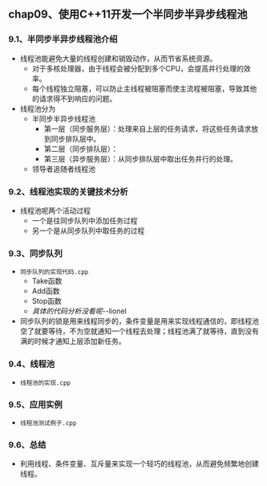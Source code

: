 ## chap09、使用C++11开发一个半同步半异步线程池

### 9.1、半同步半异步线程池介绍

+ 线程池能避免大量的线程创建和销毁动作，从而节省系统资源。
  + 对于多核处理器，由于线程会被分配到多个CPU，会提高并行处理的效率。
  + 每个线程独立阻塞，可以防止主线程被阻塞而使主流程被阻塞，导致其他的请求得不到响应的问题。
+ 线程池分为
  + 半同步半异步线程池
    + 第一层（同步服务层）：处理来自上层的任务请求，将这些任务请求放到同步排队层中。
    + 第二层（同步排队层）：
    + 第三层（异步服务层）：从同步排队层中取出任务并行的处理。
  + 领导者追随者线程池

### 9.2、线程池实现的关键技术分析

+ 线程池呢两个活动过程
  + 一个是往同步队列中添加任务过程
  + 另一个是从同步队列中取任务的过程

### 9.3、同步队列

+ `同步队列的实现代码.cpp`
  + Take函数
  + Add函数
  + Stop函数
  + *具体的代码分析没看呢*--lionel
+ 同步队列的锁是用来线程同步的，条件变量是用来实现线程通信的，即线程池空了就要等待，不为空就通知一个线程去处理；线程池满了就等待，直到没有满的时候才通知上层添加新任务。

### 9.4、线程池

+ `线程池的实现.cpp`

### 9.5、应用实例

+ `线程池测试例子.cpp`

### 9.6、总结

+ 利用线程、条件变量、互斥量来实现一个轻巧的线程池，从而避免频繁地创建线程。